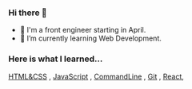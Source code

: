### Hi there 👋

- 🌷 I'm a front engineer starting in April.
- 🫧 I’m currently learning Web Development.

### Here is what I learned...
 [HTML&CSS](https://github.com/maikichi/HTML&CSS) , [JavaScript](https://github.com/maikichi/JavaScript) , [CommandLine](https://github.com/maikichi/CommandLine) , [Git](https://github.com/maikichi/Git) , [React](https://github.com/maikichi/React),

